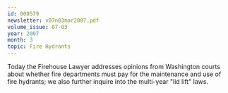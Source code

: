 ```yaml
---
id: 000579
newsletter: v07n03mar2007.pdf
volume_issue: 07-03
year: 2007
month: 3
topic: Fire Hydrants
---
```


Today the Firehouse Lawyer addresses opinions from Washington courts about whether fire departments must pay for the maintenance and use of fire hydrants; we also further inquire into the multi-year "lid lift" laws.